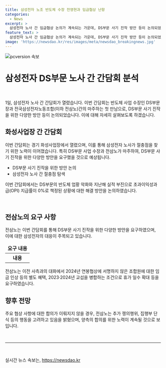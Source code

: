 ```yaml
---
title: 삼성전자 노조 반도체 수장 전영현과 임금협상 난항
categories:
  - News
excerpt: >
  삼성전자 노사 간 임금협상 논의가 계속되는 가운데, DS부문 사기 진작 방안 등이 논의되었다. 삼성전자 DS부문은 지난해 OPI 지급률을 0%로 결정하며 노조원의 불만을 샀고, 이에 대한 대응이 예상된다. 전삼노는 특히 2024년 연봉협상과 휴가 일수 확대 등을 요구하고, 협상이 합의로 이끌리지 못할 경우 추가 쟁의행위, 집행부 단식도 검토 중이라고 전했다. 사측과의 합의점 도출 여부는 이어지는 과정에서 주목받을 전망이다. (150자)
feature_text: >
  삼성전자 노사 간 임금협상 논의가 계속되는 가운데, DS부문 사기 진작 방안 등이 논의되었다. 삼성전자 DS부문은 지난해 OPI 지급률을 0%로 결정하며 노조원의 불만을 샀고, 이에 대한 대응이 예상된다. 전삼노는 특히 2024년 연봉협상과 휴가 일수 확대 등을 요구하고, 협상이 합의로 이끌리지 못할 경우 추가 쟁의행위, 집행부 단식도 검토 중이라고 전했다. 사측과의 합의점 도출 여부는 이어지는 과정에서 주목받을 전망이다. (150자)
image: 'https://newsdao.kr/res/images/meta/newsdao_breakingnews.jpg'
---
```


<p><img src="https://newsdao.kr/res/images/meta/newsdao_breakingnews.jpg" alt="pcversion 속보" /></p>

<h1 data-ke-size="size26"><b>삼성전자</b> DS부문 노사 간 간담회 분석</h1>

<p data-ke-size="size16">&nbsp;</p>

<p data-ke-size="size16">1일, 삼성전자 노사 간 간담회가 열렸습니다. 이번 간담회는 반도체 사업 수장인 DS부문장과 전국삼성전자노동조합(이하 전삼노)간의 마주하는 첫 만남으로, DS부문 사기 진작을 위한 다양한 방안 등이 논의되었습니다. 이에 대해 자세히 살펴보도록 하겠습니다.</p>

<h2 data-ke-size="size24">화성사업장 간 간담회</h2>

<p data-ke-size="size16">이번 간담회는 경기 화성사업장에서 열렸으며, 이를 통해 삼성전자 노사가 절충점을 찾기 위한 노력이 이어졌습니다. 특히 DS부문 사업 수장과 전삼노가 마주하여, DS부문 사기 진작을 위한 다양한 방안을 요구했을 것으로 예상됩니다.</p>

<ul>
<li>DS부문 사기 진작을 위한 방안 논의</li>
<li>삼성전자 노사 간 절충점 탐색</li>
</ul>

<p data-ke-size="size16">이번 간담회에서는 DS부문의 반도체 업황 악화와 지난해 실적 부진으로 초과이익성과급(OPI) 지급률이 0%로 책정된 상황에 대한 해결 방안을 논의하였습니다.</p>

<p data-ke-size="size16">&nbsp;</p>

<h2 data-ke-size="size24">전삼노의 요구 사항</h2>

<p data-ke-size="size16">전삼노는 이번 간담회를 통해 DS부문 사기 진작을 위한 다양한 방안을 요구하였으며, 이에 대한 삼성전자의 대응이 주목되고 있습니다.</p>

<table>
<thead>
<tr>
<td style="text-align: center; height: 17px;"><b>요구 내용</b></td>
</tr>
</thead>
<tbody>
<tr>
<td style="text-align: center; height: 17px;"><b>내용</b></td>
</tr>
</tbody>
</table>

<p data-ke-size="size16">전삼노는 이전 사측과의 대화에서 2024년 연봉협상에 서명하지 않은 조합원에 대한 임금 인상 등의 별도 혜택, 2023·2024년 교섭을 병합하는 조건으로 휴가 일수 확대 등을 요구하였습니다.</p>

<h2 data-ke-size="size24">향후 전망</h2>

<p data-ke-size="size16">주요 협상 사항에 대한 합의가 이뤄지지 않을 경우, 전삼노는 추가 쟁의행위, 집행부 단식 등의 행동을 고려하고 있음을 밝혔으며, 양측의 합의를 위한 노력이 계속될 것으로 보입니다.</p>

<p data-ke-size="size16">&nbsp;</p>

<hr>

<p data-ke-size="size16">&nbsp;</p>
실시간 뉴스 속보는, <a href="https://newsdao.kr" rel="dofollow">https://newsdao.kr</a>


